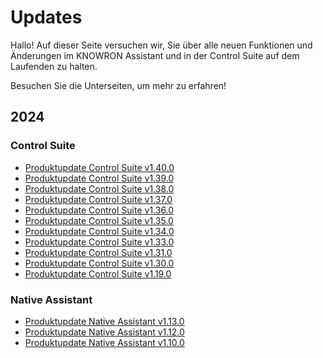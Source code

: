 # Updates 

Hallo! Auf dieser Seite versuchen wir, Sie über alle neuen Funktionen und Änderungen im KNOWRON Assistant und in der Control Suite auf dem Laufenden zu halten.

Besuchen Sie die Unterseiten, um mehr zu erfahren!

## 2024

### Control Suite
- [Produktupdate Control Suite v1.40.0](2024/product_update_control_suite_v1.40.0.de.md)
- [Produktupdate Control Suite v1.39.0](2024/product_update_control_suite_v1.39.0.de.md)
- [Produktupdate Control Suite v1.38.0](2024/product_update_control_suite_v1.38.0.de.md)
- [Produktupdate Control Suite v1.37.0](2024/product_update_control_suite_v1.37.0.de.md)
- [Produktupdate Control Suite v1.36.0](2024/product_update_control_suite_v1.36.0.de.md)
- [Produktupdate Control Suite v1.35.0](2024/product_update_control_suite_v1.35.0.de.md)
- [Produktupdate Control Suite v1.34.0](2024/product_update_control_suite_v1.34.0.de.md)
- [Produktupdate Control Suite v1.33.0](2024/product_update_control_suite_v1.33.0.de.md)
- [Produktupdate Control Suite v1.31.0](2024/product_update_control_suite_v1.31.0.de.md)
- [Produktupdate Control Suite v1.30.0](2024/product_update_control_suite_v1.30.0.de.md)
- [Produktupdate Control Suite v1.19.0](2024/product_update_control_suite_v1.19.0.de.md)

### Native Assistant
- [Produktupdate Native Assistant v1.13.0](2024/product_update_native_assistant_v1.13.0.de.md)
- [Produktupdate Native Assistant v1.12.0](2024/product_update_native_assistant_v1.12.0.de.md)
- [Produktupdate Native Assistant v1.10.0](2024/product_update_native_assistant_v1.10.0.de.md)

